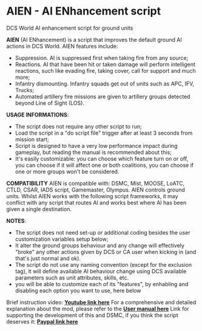 # AIEN - AI ENhancement script
DCS World AI enhancement script for ground units

**AIEN** (AI ENhancement) is a script that improves the default ground AI actions in DCS World. AIEN features include: 
- Suppression. AI is suppressed first when taking fire from any source;
- Reactions. AI that have been hit or taken damage will perform intelligent reactions, such like evading fire, taking cover, call for support and much more;
- Infantry dismounting. Infantry squads get out of units such as APC, IFV, Trucks;
- Automated artillery fire missions are given to artillery groups detected beyond Line of Sight (LOS).

**USAGE INFORMATIONS**:
- The script does not require any other script to run;
- Load the script in a "do script file" trigger after at least 3 seconds from mission start;
- Script is designed to have a very low performance impact during gameplay, but reading the manual is recommended about this;
- It's easily customizable: you can choose which feature turn on or off, you can choose if it will affect one or both coalitions, you can choose if one or more groups won't be considered.

**COMPATIBILITY** 
AIEN is compatible with: DSMC, Mist, MOOSE, LoATC, CTLD, CSAR, IADS script, Gamemaster, Olympus.
AIEN controls ground units. Whilst AIEN works with the following script frameworks, it may conflict with any script that routes AI and works best where AI has been given a single destination.


**NOTES**:
- The script does not need set-up or additional coding besides the user customization variables setup below;
- It alter the ground groups behaviour and any change will effectively "broke" any other actions given by DCS or CA user when kicking in (and that's just normal and ok).
- The script do not use any naming convention (except for the exclusion tag), it will define available AI behaviour change using DCS available parameters such as unit attributes, skills, etc.
- you will be able to customize each of its "features", by enhabling and disabling each option you want to use, here below

Brief instruction video: [**Youtube link here**](https://youtu.be/bsbwFJlsmqg)
For a comprehensive and detailed explanation about the mod, please refer to the [**User manual here**](https://docs.google.com/document/d/1w7RJDScHOWXYcAAL94GIqnlTb_YtBNbuplIL_kLZ1dI/edit?usp=drive_link)
Link for supporting the development of this and DSMC, if you think the script deserves it: [**Paypal link here**](https://www.paypal.com/cgi-bin/webscr?cmd=_donations&business=QZB5Q7P3DJP6U&item_name=DSMC&currency_code=EUR)
